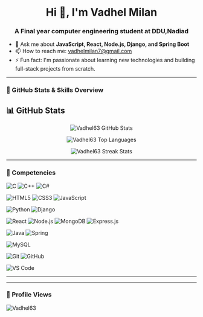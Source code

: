 <h1 align="center">Hi 👋, I'm Vadhel Milan</h1>
<h3 align="center">A Final year computer engineering student at DDU,Nadiad</h3>


- 💬 Ask me about **JavaScript, React, Node.js, Django, and Spring Boot**
- 📫 How to reach me: [vadhelmilan7@gmail.com](mailto:vadhelmilan7@gmail.com)
- ⚡ Fun fact: I'm passionate about learning new technologies and building full-stack projects from scratch.

---

### 📸 GitHub Stats & Skills Overview

## 📊 GitHub Stats

<p align="center">
  <img src="https://github-readme-stats.vercel.app/api?username=Vadhel63&show_icons=true&theme=tokyonight" alt="Vadhel63 GitHub Stats" />
</p>

<p align="center">
  <img src="https://github-readme-stats.vercel.app/api/top-langs/?username=Vadhel63&layout=compact&theme=tokyonight" alt="Vadhel63 Top Languages" />
</p>
<p align="center">
  <img src="https://github-readme-streak-stats.herokuapp.com/?user=Vadhel63&theme=tokyonight" alt="Vadhel63 Streak Stats" />
</p>

---

### 🧠 Competencies

![C](https://img.shields.io/badge/-C-00599C?style=flat-square&logo=c)
![C++](https://img.shields.io/badge/-C++-00599C?style=flat-square&logo=cplusplus)
![C#](https://img.shields.io/badge/-C%23-239120?style=flat-square&logo=c-sharp)

![HTML5](https://img.shields.io/badge/-HTML5-E34F26?style=flat-square&logo=html5)
![CSS3](https://img.shields.io/badge/-CSS3-1572B6?style=flat-square&logo=css3)
![JavaScript](https://img.shields.io/badge/-JavaScript-F7DF1E?style=flat-square&logo=javascript)

![Python](https://img.shields.io/badge/-Python-3776AB?style=flat-square&logo=python)
![Django](https://img.shields.io/badge/-Django-092E20?style=flat-square&logo=django)

![React](https://img.shields.io/badge/-React-61DAFB?style=flat-square&logo=react)
![Node.js](https://img.shields.io/badge/-Node.js-339933?style=flat-square&logo=nodedotjs)
![MongoDB](https://img.shields.io/badge/-MongoDB-47A248?style=flat-square&logo=mongodb)
![Express.js](https://img.shields.io/badge/-Express.js-000000?style=flat-square&logo=express)

![Java](https://img.shields.io/badge/-Java-007396?style=flat-square&logo=java)
![Spring](https://img.shields.io/badge/-Spring-6DB33F?style=flat-square&logo=spring)

![MySQL](https://img.shields.io/badge/-MySQL-4479A1?style=flat-square&logo=mysql)

![Git](https://img.shields.io/badge/-Git-F05032?style=flat-square&logo=git)
![GitHub](https://img.shields.io/badge/-GitHub-181717?style=flat-square&logo=github)

![VS Code](https://img.shields.io/badge/-VS%20Code-007ACC?style=flat-square&logo=visual-studio-code)

---


---

### 🔗 Profile Views

<p align="left">
  <img src="https://komarev.com/ghpvc/?username=Vadhel63&label=Profile%20views&color=0e75b6&style=flat" alt="Vadhel63" />
</p>
